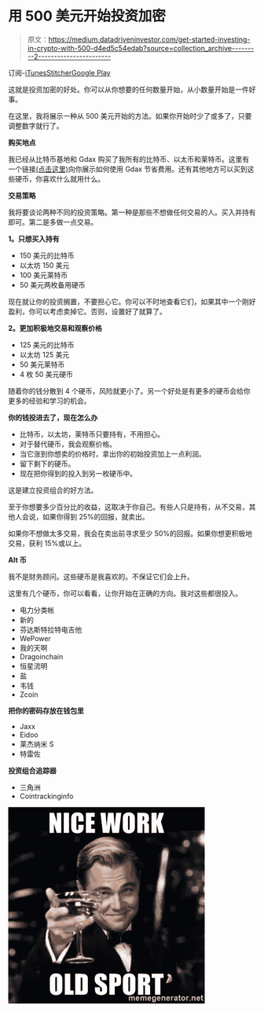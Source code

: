 # 用 500 美元开始投资加密

> 原文：<https://medium.datadriveninvestor.com/get-started-investing-in-crypto-with-500-d4ed5c54edab?source=collection_archive---------2----------------------->

订阅-[iTunes](https://itunes.apple.com/us/podcast/bit-better-have-my-money/id1374764732)[Stitcher](http://stitcher.com/s?fid=183129&refid=stpr)[Google Play](https://playmusic.app.goo.gl/?ibi=com.google.PlayMusic&isi=691797987&ius=googleplaymusic&apn=com.google.android.music&link=https://play.google.com/music/m/Ikoddu7nd3g5ijjnhnedvdpgzo4?t%3DBit_Better_Have_My_Money!%26pcampaignid%3DMKT-na-all-co-pr-mu-pod-16)

这就是投资加密的好处。你可以从你想要的任何数量开始，从小数量开始是一件好事。

在这里，我将展示一种从 500 美元开始的方法。如果你开始时少了或多了，只要调整数字就行了。

**购买地点**

我已经从比特币基地和 Gdax 购买了我所有的比特币、以太币和莱特币。这里有一个链接[(点击这里)](https://youtu.be/xpqHrxK9DgU)向你展示如何使用 Gdax 节省费用。还有其他地方可以买到这些硬币，你喜欢什么就用什么。

**交易策略**

我将要谈论两种不同的投资策略。第一种是那些不想做任何交易的人。买入并持有即可。第二是多做一点交易。

**1。只想买入持有**

*   150 美元的比特币
*   以太坊 150 美元
*   100 美元莱特币
*   50 美元两枚备用硬币

现在就让你的投资搁置，不要担心它。你可以不时地查看它们，如果其中一个刚好盈利，你可以考虑卖掉它。否则，设置好了就算了。

**2。更加积极地交易和观察价格**

*   125 美元的比特币
*   以太坊 125 美元
*   50 美元莱特币
*   4 枚 50 美元硬币

随着你的钱分散到 4 个硬币，风险就更小了。另一个好处是有更多的硬币会给你更多的经验和学习的机会。

**你的钱投进去了，现在怎么办**

*   比特币，以太坊，莱特币只要持有，不用担心。
*   对于替代硬币，我会观察价格。
*   当它涨到你想卖的价格时，拿出你的初始投资加上一点利润。
*   留下剩下的硬币。
*   现在把你得到的投入到另一枚硬币中。

这是建立投资组合的好方法。

至于你想要多少百分比的收益，这取决于你自己。有些人只是持有，从不交易，其他人会说，如果你得到 25%的回报，就卖出。

如果你不想做太多交易，我会在卖出前寻求至少 50%的回报。如果你想更积极地交易，获利 15%或以上。

**Alt 币**

我不是财务顾问。这些硬币是我喜欢的。不保证它们会上升。

这里有几个硬币，你可以看看，让你开始在正确的方向。我对这些都很投入。

*   电力分类帐
*   新的
*   芬达斯特拉特电吉他
*   WePower
*   我的天啊
*   Dragoinchain
*   恒星流明
*   盐
*   韦钱
*   Zcoin

**把你的密码存放在钱包里**

*   Jaxx
*   Eidoo
*   莱杰纳米 S
*   特雷佐

**投资组合追踪器**

*   三角洲
*   Cointrackinginfo

![](img/868704b1f7693d1830a2fb0b32d295cf.png)